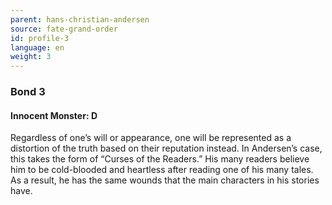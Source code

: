 ```yaml
---
parent: hans-christian-andersen
source: fate-grand-order
id: profile-3
language: en
weight: 3
---
```


### Bond 3

#### Innocent Monster: D

Regardless of one’s will or appearance, one will be represented as a distortion of the truth based on their reputation instead.
In Andersen’s case, this takes the form of “Curses of the Readers.”
His many readers believe him to be cold-blooded and heartless after reading one of his many tales.
As a result, he has the same wounds that the main characters in his stories have.
